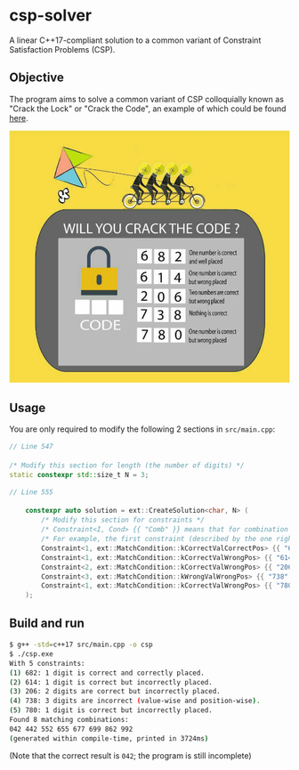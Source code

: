 # csp-solver
A linear C++17-compliant solution to a common variant of Constraint Satisfaction Problems (CSP).

## Objective
The program aims to solve a common variant of CSP colloquially known as "Crack the Lock" or "Crack the Code", an example of which could be found [here](https://puzzling.stackexchange.com/questions/46871/crack-the-lock-code).

![](example.jpg)

## Usage
You are only required to modify the following 2 sections in `src/main.cpp`:

```cpp
// Line 547

/* Modify this section for length (the number of digits) */
static constexpr std::size_t N = 3;
```

```cpp
// Line 555

    constexpr auto solution = ext::CreateSolution<char, N> (
        /* Modify this section for constraints */
        /* Constraint<I, Cond> {{ "Comb" }} means that for combination Comb, I digit(s) are Cond */
        /* For example, the first constraint (described by the one right below) means for combination "682", 1 digit is correct and correctly placed */
        Constraint<1, ext::MatchCondition::kCorrectValCorrectPos> {{ "682" }},
        Constraint<1, ext::MatchCondition::kCorrectValWrongPos> {{ "614" }},
        Constraint<2, ext::MatchCondition::kCorrectValWrongPos> {{ "206" }},
        Constraint<3, ext::MatchCondition::kWrongValWrongPos> {{ "738" }},
        Constraint<1, ext::MatchCondition::kCorrectValWrongPos> {{ "780" }}
    );
```

## Build and run
```sh
$ g++ -std=c++17 src/main.cpp -o csp
$ ./csp.exe
With 5 constraints:
(1) 682: 1 digit is correct and correctly placed.
(2) 614: 1 digit is correct but incorrectly placed.
(3) 206: 2 digits are correct but incorrectly placed.
(4) 738: 3 digits are incorrect (value-wise and position-wise).
(5) 780: 1 digit is correct but incorrectly placed.
Found 8 matching combinations:
042 442 552 655 677 699 862 992 
(generated within compile-time, printed in 3724ms)
```
(Note that the correct result is `042`; the program is still incomplete)